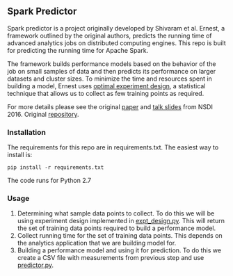 ## Spark Predictor

Spark predictor is a project originally developed by Shivaram et al. Ernest, a framework
outlined by the original authors, predicts the running time of advanced analytics jobs
on distributed computing engines. This repo is built for predicting the running time
for Apache Spark.  

The framework builds performance models based on the behavior of the job on small
samples of data and then predicts its performance on larger datasets and cluster
sizes. To minimize the time and resources spent in building a model, Ernest
uses [optimal experiment design](https://en.wikipedia.org/wiki/Optimal_design),
a statistical technique that allows us to collect as few training points as
required.
 
For more details please see the original [paper](http://shivaram.org/publications/ernest-nsdi.pdf) and [talk slides](http://shivaram.org/talks/ernest-nsdi-2016.pdf) from NSDI 2016.
Original [repository](https://github.com/amplab/ernest).

### Installation

The requirements for this repo are in requirements.txt. The easiest way to install is: 
```
pip install -r requirements.txt
```

The code runs for Python 2.7

### Usage

1. Determining what sample data points to collect. To do this we will be using experiment design
   implemented in [expt_design.py](expt_design.py). This will return the set of training data points
   required to build a performance model.  
2. Collect running time for the set of training data points. This depends on the analytics 
   application that we are building model for.
3. Building a performance model and using it for prediction. To do this we create a CSV file with
   measurements from previous step and use [predictor.py](predictor.py). 

